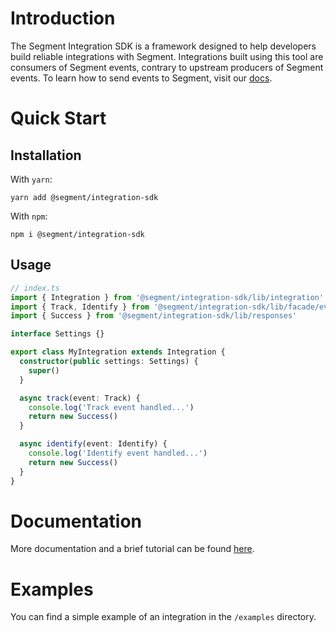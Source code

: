 # Introduction
The Segment Integration SDK is a framework designed to help developers build reliable integrations with Segment. Integrations built using this tool are consumers of Segment events, contrary to upstream producers of Segment events. To learn how to send events to Segment, visit our [docs](https://segment.com/docs/sources/).

# Quick Start
## Installation

With `yarn`:
```
yarn add @segment/integration-sdk
```

With `npm`:
```
npm i @segment/integration-sdk
```

## Usage
```typescript
// index.ts
import { Integration } from '@segment/integration-sdk/lib/integration'
import { Track, Identify } from '@segment/integration-sdk/lib/facade/events'
import { Success } from '@segment/integration-sdk/lib/responses'

interface Settings {}

export class MyIntegration extends Integration {
  constructor(public settings: Settings) {
    super()
  }

  async track(event: Track) {
    console.log('Track event handled...')
    return new Success()
  }

  async identify(event: Identify) {
    console.log('Identify event handled...')
    return new Success()
  }
}
```

# Documentation
More documentation and a brief tutorial can be found [here](https://segment.gitbook.io/project/-LZ62ZxaRM7vxXe_MLAt/).

# Examples
You can find a simple example of an integration in the `/examples` directory.
